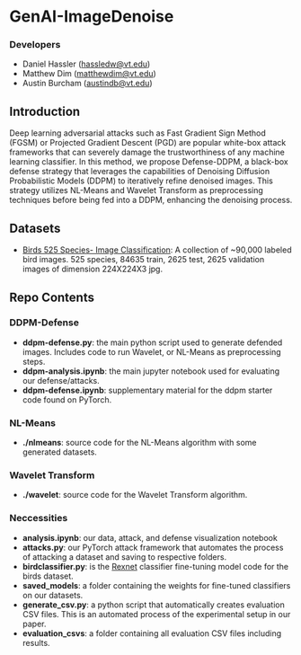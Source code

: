 # GenAI-ImageDenoise
### Developers
* Daniel Hassler (hassledw@vt.edu)
* Matthew Dim (matthewdim@vt.edu)
* Austin Burcham (austindb@vt.edu)

## Introduction
Deep learning adversarial attacks such as Fast Gradient Sign Method (FGSM) or Projected Gradient Descent (PGD) are popular white-box attack frameworks that can severely damage the trustworthiness of any machine learning classifier. In this method, we propose Defense-DDPM, a black-box defense strategy that leverages the capabilities of Denoising Diffusion Probabilistic Models (DDPM) to iteratively refine denoised images. This strategy utilizes NL-Means and Wavelet Transform as preprocessing techniques before being fed into a DDPM, enhancing the denoising process.

## Datasets
* [Birds 525 Species- Image Classification](https://www.kaggle.com/datasets/gpiosenka/100-bird-species?resource=download): A collection of ~90,000 labeled bird images. 525 species, 84635 train, 2625 test, 2625 validation images of dimension 224X224X3 jpg.

## Repo Contents
### DDPM-Defense
* **ddpm-defense.py**: the main python script used to generate defended images. Includes code to run Wavelet, or NL-Means as preprocessing steps.
* **ddpm-analysis.ipynb**: the main jupyter notebook used for evaluating our defense/attacks.
* **ddpm-defense.ipynb**: supplementary material for the ddpm starter code found on PyTorch.

### NL-Means
* **./nlmeans**: source code for the NL-Means algorithm with some generated datasets.

### Wavelet Transform
* **./wavelet**: source code for the Wavelet Transform algorithm.

### Neccessities
* **analysis.ipynb**: our data, attack, and defense visualization notebook
* **attacks.py**: our PyTorch attack framework that automates the process of attacking a dataset and saving to respective folders.
* **birdclassifier.py**: is the [Rexnet](https://huggingface.co/docs/timm/en/models/rexnet) classifier fine-tuning model code for the birds dataset.
* **saved_models**: a folder containing the weights for fine-tuned classifiers on our datasets.
* **generate_csv.py**: a python script that automatically creates evaluation CSV files. This is an automated process of the experimental setup in our paper.
* **evaluation_csvs**: a folder containing all evaluation CSV files including results.

